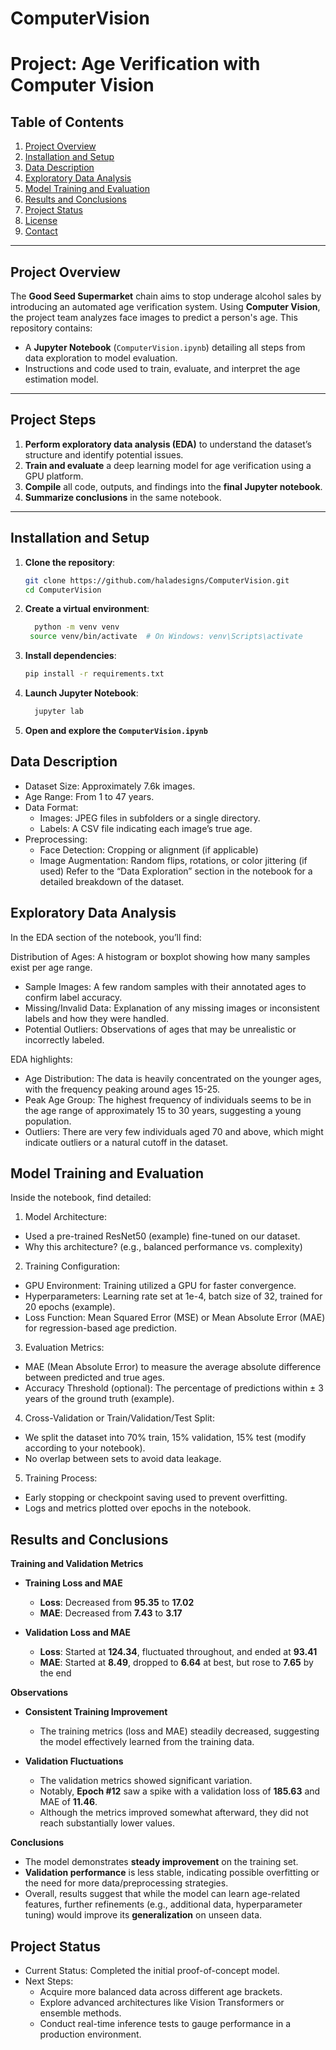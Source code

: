 # ComputerVision

# Project: Age Verification with Computer Vision

## Table of Contents
1. [Project Overview](#project-overview)  
2. [Installation and Setup](#installation-and-setup)  
3. [Data Description](#data-description)  
4. [Exploratory Data Analysis](#exploratory-data-analysis)  
5. [Model Training and Evaluation](#model-training-and-evaluation)  
6. [Results and Conclusions](#results-and-conclusions)  
7. [Project Status](#project-status)  
8. [License](#license)  
9. [Contact](#contact)

---

## Project Overview
The **Good Seed Supermarket** chain aims to stop underage alcohol sales by introducing an automated age verification system. Using **Computer Vision**, the project team analyzes face images to predict a person's age. This repository contains:
- A **Jupyter Notebook** (`ComputerVision.ipynb`) detailing all steps from data exploration to model evaluation.  
- Instructions and code used to train, evaluate, and interpret the age estimation model.

---

## Project Steps 
1. **Perform exploratory data analysis (EDA)** to understand the dataset’s structure and identify potential issues.  
2. **Train and evaluate** a deep learning model for age verification using a GPU platform.  
3. **Compile** all code, outputs, and findings into the **final Jupyter notebook**.  
4. **Summarize conclusions** in the same notebook.  

---

## Installation and Setup
1. **Clone the repository**:
   ```bash
   git clone https://github.com/haladesigns/ComputerVision.git
   cd ComputerVision
   ```
   
2. **Create a virtual environment**:
   ```bash
     python -m venv venv
    source venv/bin/activate  # On Windows: venv\Scripts\activate
   ```

3. **Install dependencies**:
   ```bash
   pip install -r requirements.txt
   ```

5. **Launch Jupyter Notebook**:
   ```bash
     jupyter lab
   ```

6. **Open and explore the `ComputerVision.ipynb`**

## Data Description
- Dataset Size: Approximately 7.6k images.
- Age Range: From 1 to 47 years.
- Data Format:
  - Images: JPEG files in subfolders or a single directory.
  - Labels: A CSV file indicating each image’s true age.
- Preprocessing:
  - Face Detection: Cropping or alignment (if applicable)
  - Image Augmentation: Random flips, rotations, or color jittering (if used)
Refer to the “Data Exploration” section in the notebook for a detailed breakdown of the dataset.

## Exploratory Data Analysis
In the EDA section of the notebook, you’ll find:

Distribution of Ages: A histogram or boxplot showing how many samples exist per age range.
- Sample Images: A few random samples with their annotated ages to confirm label accuracy.
- Missing/Invalid Data: Explanation of any missing images or inconsistent labels and how they were handled.
- Potential Outliers: Observations of ages that may be unrealistic or incorrectly labeled.

EDA highlights:
- Age Distribution: The data is heavily concentrated on the younger ages, with the frequency peaking around ages 15-25.
- Peak Age Group: The highest frequency of individuals seems to be in the age range of approximately 15 to 30 years, suggesting a young population.
- Outliers: There are very few individuals aged 70 and above, which might indicate outliers or a natural cutoff in the dataset.

## Model Training and Evaluation
Inside the notebook, find detailed:

1. Model Architecture:
- Used a pre-trained ResNet50 (example) fine-tuned on our dataset.
- Why this architecture? (e.g., balanced performance vs. complexity)

2. Training Configuration:
- GPU Environment: Training utilized a GPU for faster convergence.
- Hyperparameters: Learning rate set at 1e-4, batch size of 32, trained for 20 epochs (example).
- Loss Function: Mean Squared Error (MSE) or Mean Absolute Error (MAE) for regression-based age prediction.

3. Evaluation Metrics:
- MAE (Mean Absolute Error) to measure the average absolute difference between predicted and true ages.
- Accuracy Threshold (optional): The percentage of predictions within ± 3 years of the ground truth (example).

4. Cross-Validation or Train/Validation/Test Split:
- We split the dataset into 70% train, 15% validation, 15% test (modify according to your notebook).
- No overlap between sets to avoid data leakage.

5. Training Process:
- Early stopping or checkpoint saving used to prevent overfitting.
- Logs and metrics plotted over epochs in the notebook.

## Results and Conclusions

**Training and Validation Metrics**

- **Training Loss and MAE**  
  - **Loss**: Decreased from **95.35** to **17.02**  
  - **MAE**: Decreased from **7.43** to **3.17**

- **Validation Loss and MAE**  
  - **Loss**: Started at **124.34**, fluctuated throughout, and ended at **93.41**  
  - **MAE**: Started at **8.49**, dropped to **6.64** at best, but rose to **7.65** by the end

**Observations**

- **Consistent Training Improvement**  
  - The training metrics (loss and MAE) steadily decreased, suggesting the model effectively learned from the training data.

- **Validation Fluctuations**  
  - The validation metrics showed significant variation.  
  - Notably, **Epoch #12** saw a spike with a validation loss of **185.63** and MAE of **11.46**.  
  - Although the metrics improved somewhat afterward, they did not reach substantially lower values.

**Conclusions**

- The model demonstrates **steady improvement** on the training set.  
- **Validation performance** is less stable, indicating possible overfitting or the need for more data/preprocessing strategies.  
- Overall, results suggest that while the model can learn age-related features, further refinements (e.g., additional data, hyperparameter tuning) would improve its **generalization** on unseen data.

## Project Status
- Current Status: Completed the initial proof-of-concept model.
- Next Steps:
  - Acquire more balanced data across different age brackets.
  - Explore advanced architectures like Vision Transformers or ensemble methods.
  - Conduct real-time inference tests to gauge performance in a production environment.
